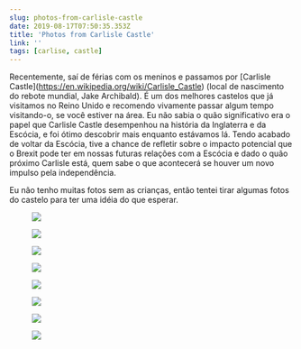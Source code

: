 ```yaml
---
slug: photos-from-carlisle-castle
date: 2019-08-17T07:50:35.353Z
title: 'Photos from Carlisle Castle'
link: ''
tags: [carlise, castle]
---
```


Recentemente, saí de férias com os meninos e passamos por [Carlisle Castle](<a href="https://en.wikipedia.org/wiki/Carlisle_Castle">https://en.wikipedia.org/wiki/Carlisle_Castle</a>) (local de nascimento do rebote mundial, Jake Archibald). É um dos melhores castelos que já visitamos no Reino Unido e recomendo vivamente passar algum tempo visitando-o, se você estiver na área. Eu não sabia o quão significativo era o papel que Carlisle Castle desempenhou na história da Inglaterra e da Escócia, e foi ótimo descobrir mais enquanto estávamos lá. Tendo acabado de voltar da Escócia, tive a chance de refletir sobre o impacto potencial que o Brexit pode ter em nossas futuras relações com a Escócia e dado o quão próximo Carlisle está, quem sabe o que acontecerá se houver um novo impulso pela independência.

Eu não tenho muitas fotos sem as crianças, então tentei tirar algumas fotos do castelo para ter uma idéia do que esperar.

<figure><img src="/images/2019-08-17-photos-from-carlisle-castle-0.jpeg"></figure>

<figure><img src="/images/2019-08-17-photos-from-carlisle-castle-1.jpeg"></figure>

<figure><img src="/images/2019-08-17-photos-from-carlisle-castle-2.jpeg"></figure>

<figure><img src="/images/2019-08-17-photos-from-carlisle-castle-3.jpeg"></figure>

<figure><img src="/images/2019-08-17-photos-from-carlisle-castle-4.jpeg"></figure>

<figure><img src="/images/2019-08-17-photos-from-carlisle-castle-5.jpeg"></figure>

<figure><img src="/images/2019-08-17-photos-from-carlisle-castle-6.jpeg"></figure>

<figure><img src="/images/2019-08-17-photos-from-carlisle-castle-7.jpeg"></figure>

